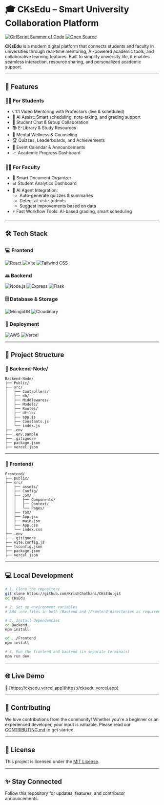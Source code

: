 # 🎓 CKsEdu – Smart University Collaboration Platform

[![GirlScript Summer of Code](https://img.shields.io/badge/GSSoC-2025-orange.svg)](https://gssoc.girlscript.tech/)
[![Open Source](https://badges.frapsoft.com/os/v1/open-source.svg?v=103)](https://opensource.org/)

**CKsEdu** is a modern digital platform that connects students and faculty in universities through real-time mentoring, AI-powered academic tools, and collaborative learning features. Built to simplify university life, it enables seamless interaction, resource sharing, and personalized academic support.

---

## 🚀 Features

### 👨‍🎓 For Students

- 📞 1:1 Video Mentoring with Professors (live & scheduled)
- 🤖 AI Assist: Smart scheduling, note-taking, and grading support
- 💬 Student Chat & Group Collaboration
- 📚 E-Library & Study Resources
- 🧠 Mental Wellness & Counseling
- 🏆 Quizzes, Leaderboards, and Achievements
- 📅 Event Calendar & Announcements
- 📈 Academic Progress Dashboard

### 👩‍🏫 For Faculty

- 📁 Smart Document Organizer
- 📊 Student Analytics Dashboard
- 🤖 AI Agent Integration:
  - Auto-generate quizzes & summaries
  - Detect at-risk students
  - Suggest improvements based on data
- ⚡ Fast Workflow Tools: AI-based grading, smart scheduling

---

## 🛠️ Tech Stack

### 💻 Frontend

![React](https://img.shields.io/badge/React-JS%20%26%20TS-blue?logo=react&logoColor=white)
![Vite](https://img.shields.io/badge/Vite-Fast%20Builds-646CFF?logo=vite&logoColor=white)
![Tailwind CSS](https://img.shields.io/badge/TailwindCSS-Utility%20First-38B2AC?logo=tailwindcss&logoColor=white)

### 🔙 Backend

![Node.js](https://img.shields.io/badge/Node.js-Runtime-339933?logo=nodedotjs&logoColor=white)
![Express](https://img.shields.io/badge/Express.js-Backend-black?logo=express&logoColor=white)
![Flask](https://img.shields.io/badge/Flask-Microservice-white?logo=flask&logoColor=black)

### 🗄️ Database & Storage

![MongoDB](https://img.shields.io/badge/MongoDB-Database-47A248?logo=mongodb&logoColor=white)
![Cloudinary](https://img.shields.io/badge/Cloudinary-Storage-3448C5?logo=cloudinary&logoColor=white)

### 🚀 Deployment

![AWS](https://img.shields.io/badge/AWS-Cloud-232F3E?logo=amazonaws&logoColor=white)
![Vercel](https://img.shields.io/badge/Vercel-Hosting-000000?logo=vercel&logoColor=white)

---

## 📂 Project Structure

### 📁 Backend-Node/

```
Backend-Node/
├── Public/
├── src/
│   ├── Controllers/
│   ├── db/
│   ├── Middlewares/
│   ├── Models/
│   ├── Routes/
│   ├── Utils/
│   ├── app.js
│   ├── Constants.js
│   └── index.js
├── .env
├── .env.sample
├── .gitignore
├── package.json
├── vercel.json
```

---

### 📁 Frontend/

```
Frontend/
├── public/
├── src/
│   ├── assets/
│   ├── Config/
│   ├── JSX/
│   │   ├── Components/
│   │   ├── Context/
│   │   └── Pages/
│   ├── TSX/
│   ├── App.jsx
│   ├── main.jsx
│   ├── App.css
│   └── index.css
├── .env
├── .gitignore
├── vite.config.js
├── tsconfig.json
├── package.json
├── vercel.json
```

---

## 💻 Local Development

```bash
# 1. Clone the repository
git clone https://github.com/KrishChothani/CKsEdu.git
cd CKsEdu

# 2. Set up environment variables
# Add .env files in both /Backend and /Frontend directories as required

# 3. Install dependencies
cd Backend
npm install

cd ../Frontend
npm install

# 4. Run the frontend and backend (in separate terminals)
npm run dev
```

---

## 🌐 Live Demo

🔗 [https://cksedu.vercel.app](https://cksedu.vercel.app)

---

## 🤝 Contributing

We love contributions from the community! Whether you're a beginner or an experienced developer, your input is valuable. Please read our [CONTRIBUTING.md](./CONTRIBUTING.md) to get started.

---

## 📄 License

This project is licensed under the [MIT License](LICENSE).

---

## ✨ Stay Connected

Follow this repository for updates, features, and contributor announcements.
